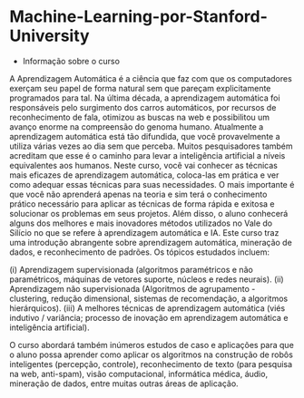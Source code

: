 # Machine-Learning-por-Stanford-University

* Informação sobre o curso

A Aprendizagem Automática é a ciência que faz com que os computadores exerçam seu papel de forma natural sem que pareçam 
explicitamente programados para tal. Na última década, a aprendizagem automática foi responsáveis pelo surgimento dos carros automáticos, por recursos de reconhecimento de fala, otimizou as buscas na web e possibilitou um avanço enorme na compreensão do genoma humano. Atualmente a aprendizagem automática está tão difundida, que você provavelmente a utiliza várias vezes ao dia sem que perceba. Muitos pesquisadores também acreditam que esse é o caminho para levar a inteligência artificial a níveis equivalentes aos humanos. Neste curso, você vai conhecer as técnicas mais eficazes de aprendizagem automática, coloca-las em prática e ver como adequar essas técnicas para suas necessidades. O mais importante é que você não aprenderá apenas na teoria e sim terá o conhecimento prático necessário para aplicar as técnicas de forma rápida e exitosa e solucionar os problemas em seus projetos. Além disso, o aluno conhecerá alguns dos melhores e mais inovadores métodos utilizados no Vale do Silício no que se refere à aprendizagem automática e IA.
Este curso traz uma introdução abrangente sobre aprendizagem automática, mineração de dados, e reconhecimento de padrões. Os tópicos estudados incluem: 

(i) Aprendizagem supervisionada (algoritmos paramétricos e não paramétricos, máquinas de vetores suporte, núcleos e redes neurais). 
(ii) Aprendizagem não supervisionada (Algoritmos de agrupamento - clustering, redução dimensional, sistemas de recomendação, a algoritmos hierárquicos). 
(iii) A melhores técnicas de aprendizagem automática (viés indutivo / variância; processo de inovação em aprendizagem automática e inteligência artificial). 

O curso abordará também inúmeros estudos de caso e aplicações para que o aluno possa aprender como aplicar os algoritmos na construção de robôs inteligentes (percepção, controle), reconhecimento de texto (para pesquisa na web, anti-spam), visão computacional, informática médica, áudio, mineração de dados, entre muitas outras áreas de aplicação.</p>
